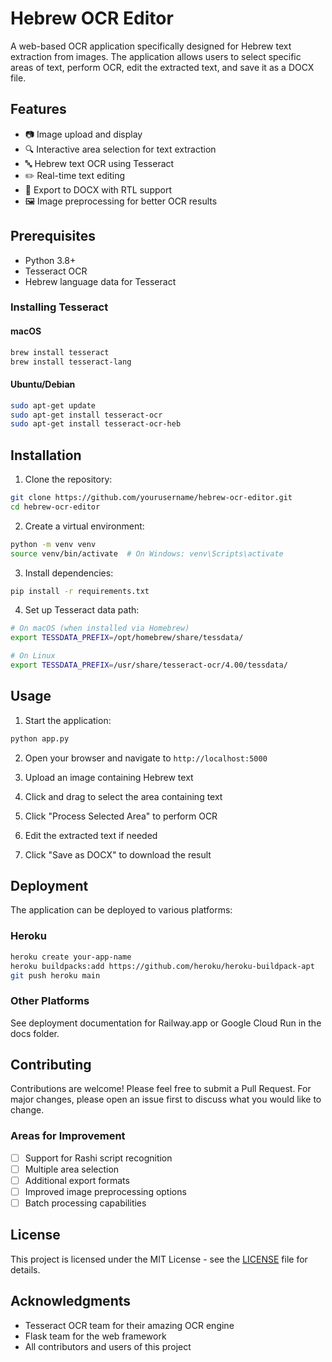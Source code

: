 # Hebrew OCR Editor

A web-based OCR application specifically designed for Hebrew text extraction from images. The application allows users to select specific areas of text, perform OCR, edit the extracted text, and save it as a DOCX file.

## Features

- 📷 Image upload and display
- 🔍 Interactive area selection for text extraction
- 🔤 Hebrew text OCR using Tesseract
- ✏️ Real-time text editing
- 💾 Export to DOCX with RTL support
- 🖼️ Image preprocessing for better OCR results

## Prerequisites

- Python 3.8+
- Tesseract OCR
- Hebrew language data for Tesseract

### Installing Tesseract

#### macOS
```bash
brew install tesseract
brew install tesseract-lang
```

#### Ubuntu/Debian
```bash
sudo apt-get update
sudo apt-get install tesseract-ocr
sudo apt-get install tesseract-ocr-heb
```

## Installation

1. Clone the repository:
```bash
git clone https://github.com/yourusername/hebrew-ocr-editor.git
cd hebrew-ocr-editor
```

2. Create a virtual environment:
```bash
python -m venv venv
source venv/bin/activate  # On Windows: venv\Scripts\activate
```

3. Install dependencies:
```bash
pip install -r requirements.txt
```

4. Set up Tesseract data path:
```bash
# On macOS (when installed via Homebrew)
export TESSDATA_PREFIX=/opt/homebrew/share/tessdata/

# On Linux
export TESSDATA_PREFIX=/usr/share/tesseract-ocr/4.00/tessdata/
```

## Usage

1. Start the application:
```bash
python app.py
```

2. Open your browser and navigate to `http://localhost:5000`

3. Upload an image containing Hebrew text

4. Click and drag to select the area containing text

5. Click "Process Selected Area" to perform OCR

6. Edit the extracted text if needed

7. Click "Save as DOCX" to download the result

## Deployment

The application can be deployed to various platforms:

### Heroku
```bash
heroku create your-app-name
heroku buildpacks:add https://github.com/heroku/heroku-buildpack-apt
git push heroku main
```

### Other Platforms
See deployment documentation for Railway.app or Google Cloud Run in the docs folder.

## Contributing

Contributions are welcome! Please feel free to submit a Pull Request. For major changes, please open an issue first to discuss what you would like to change.

### Areas for Improvement

- [ ] Support for Rashi script recognition
- [ ] Multiple area selection
- [ ] Additional export formats
- [ ] Improved image preprocessing options
- [ ] Batch processing capabilities

## License

This project is licensed under the MIT License - see the [LICENSE](LICENSE) file for details.

## Acknowledgments

- Tesseract OCR team for their amazing OCR engine
- Flask team for the web framework
- All contributors and users of this project 